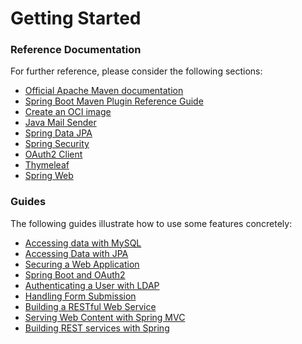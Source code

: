 # Getting Started

### Reference Documentation
For further reference, please consider the following sections:

* [Official Apache Maven documentation](https://maven.apache.org/guides/index.html)
* [Spring Boot Maven Plugin Reference Guide](https://docs.spring.io/spring-boot/docs/2.7.1/maven-plugin/reference/html/)
* [Create an OCI image](https://docs.spring.io/spring-boot/docs/2.7.1/maven-plugin/reference/html/#build-image)
* [Java Mail Sender](https://docs.spring.io/spring-boot/docs/2.7.1/reference/htmlsingle/#io.email)
* [Spring Data JPA](https://docs.spring.io/spring-boot/docs/2.7.1/reference/htmlsingle/#data.sql.jpa-and-spring-data)
* [Spring Security](https://docs.spring.io/spring-boot/docs/2.7.1/reference/htmlsingle/#web.security)
* [OAuth2 Client](https://docs.spring.io/spring-boot/docs/2.7.1/reference/htmlsingle/#web.security.oauth2.client)
* [Thymeleaf](https://docs.spring.io/spring-boot/docs/2.7.1/reference/htmlsingle/#web.servlet.spring-mvc.template-engines)
* [Spring Web](https://docs.spring.io/spring-boot/docs/2.7.1/reference/htmlsingle/#web)

### Guides
The following guides illustrate how to use some features concretely:

* [Accessing data with MySQL](https://spring.io/guides/gs/accessing-data-mysql/)
* [Accessing Data with JPA](https://spring.io/guides/gs/accessing-data-jpa/)
* [Securing a Web Application](https://spring.io/guides/gs/securing-web/)
* [Spring Boot and OAuth2](https://spring.io/guides/tutorials/spring-boot-oauth2/)
* [Authenticating a User with LDAP](https://spring.io/guides/gs/authenticating-ldap/)
* [Handling Form Submission](https://spring.io/guides/gs/handling-form-submission/)
* [Building a RESTful Web Service](https://spring.io/guides/gs/rest-service/)
* [Serving Web Content with Spring MVC](https://spring.io/guides/gs/serving-web-content/)
* [Building REST services with Spring](https://spring.io/guides/tutorials/rest/)


